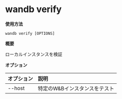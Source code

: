 
# wandb verify

**使用方法**

`wandb verify [OPTIONS]`

**概要**

ローカルインスタンスを検証

**オプション**

| **オプション** | **説明** |
| :--- | :--- |
| --host | 特定のW&Bインスタンスをテスト |